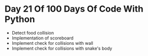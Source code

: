  # Day 21 Of 100 Days Of Code With Python

- Detect food collision
- Implementation of scoreboard
- Implement check for collisions with wall
- Implement check for collisions with snake's body
